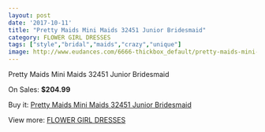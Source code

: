 ```yaml
---
layout: post
date: '2017-10-11'
title: "Pretty Maids Mini Maids 32451 Junior Bridesmaid"
category: FLOWER GIRL DRESSES
tags: ["style","bridal","maids","crazy","unique"]
image: http://www.eudances.com/6666-thickbox_default/pretty-maids-mini-maids-32451-junior-bridesmaid.jpg
---
```

Pretty Maids Mini Maids 32451 Junior Bridesmaid

On Sales: **$204.99**
<a href="https://www.eudances.com/en/flower-girl-dresses/2464-pretty-maids-mini-maids-32451-junior-bridesmaid.html"><amp-img layout="responsive" width="600" height="600" src="//www.eudances.com/6666-thickbox_default/pretty-maids-mini-maids-32451-junior-bridesmaid.jpg" alt="Pretty Maids Mini Maids 32451 Junior Bridesmaid 0" /></a>

Buy it: [Pretty Maids Mini Maids 32451 Junior Bridesmaid](https://www.eudances.com/en/flower-girl-dresses/2464-pretty-maids-mini-maids-32451-junior-bridesmaid.html "Pretty Maids Mini Maids 32451 Junior Bridesmaid")

View more: [FLOWER GIRL DRESSES](https://www.eudances.com/en/30-flower-girl-dresses "FLOWER GIRL DRESSES")